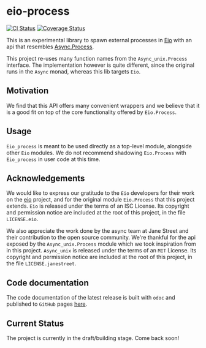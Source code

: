 # eio-process

[![CI Status](https://github.com/mbarbin/eio-process/workflows/ci/badge.svg)](https://github.com/mbarbin/eio-process/actions/workflows/ci.yml)
[![Coverage Status](https://coveralls.io/repos/github/mbarbin/eio-process/badge.svg?branch=main)](https://coveralls.io/github/mbarbin/eio-process?branch=main)

This is an experimental library to spawn external processes in
[Eio](https://github.com/ocaml-multicore/eio) with an api that resembles
[Async.Process](https://github.com/janestreet/async_unix).

This project re-uses many function names from the `Async_unix.Process`
interface. The implementation however is quite different, since the original
runs in the `Async` monad, whereas this lib targets `Eio`.

## Motivation

We find that this API offers many convenient wrappers and we believe that it is
a good fit on top of the core functionality offered by `Eio.Process`.

## Usage

`Eio_process` is meant to be used directly as a top-level module, alongside
other `Eio` modules. We do not recommend shadowing `Eio.Process` with
`Eio_process` in user code at this time.

## Acknowledgements

We would like to express our gratitude to the `Eio` developers for their work on
the [eio](https://github.com/ocaml-multicore/eio) project, and for the original
module `Eio.Process` that this project extends. `Eio` is released under the
terms of an ISC License. Its copyright and permission notice are included at the
root of this project, in the file `LICENSE.eio`.

We also appreciate the work done by the async team at Jane Street and their
contribution to the open source community. We're thankful for the api exposed by
the `Async_unix.Process` module which we took inspiration from in this project.
`Async_unix` is released under the terms of an `MIT` License. Its copyright and
permission notice are included at the root of this project, in the file
`LICENSE.janestreet`.

## Code documentation

The code documentation of the latest release is built with `odoc` and published
to `GitHub` pages [here](https://mbarbin.github.io/eio-process).

## Current Status

The project is currently in the draft/building stage. Come back soon!
